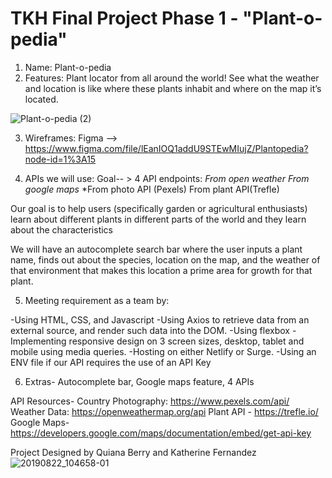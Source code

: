 # TKH Final Project Phase 1 - "Plant-o-pedia"

1. Name: Plant-o-pedia
2. Features:  Plant locator from all around the world! See what the weather and location is like where these plants inhabit and where on the map it’s located.

![Plant-o-pedia (2)](https://user-images.githubusercontent.com/24463725/100668081-5b196a00-3329-11eb-86ab-9981adc86895.png)

3. Wireframes: 
Figma --> https://www.figma.com/file/lEanIOQ1addU9STEwMIujZ/Plantopedia?node-id=1%3A15

 4. APIs we will use: Goal-- > 4 API endpoints: 
*From open weather*
*From google maps*
*From photo API (Pexels)
From plant API(Trefle)

Our goal is to help users (specifically garden or agricultural enthusiasts) learn about different plants in different parts of the world and they learn about the characteristics

We will have an autocomplete search bar where the user inputs a plant name, finds out about the species, location on the map, and the weather of that environment that makes this location a prime area for growth for that plant.

5. Meeting requirement as a team by:

-Using HTML, CSS, and Javascript
-Using Axios to retrieve data from an external source, and render such data into the DOM.
-Using flexbox
-Implementing responsive design on 3 screen sizes, desktop, tablet and mobile using media queries.
-Hosting on either Netlify or Surge.
-Using an ENV file if our API requires the use of an API Key

6. Extras- Autocomplete bar, Google maps feature, 4 APIs

API Resources-
Country Photography: https://www.pexels.com/api/
Weather Data: https://openweathermap.org/api 
Plant API - https://trefle.io/
Google Maps- https://developers.google.com/maps/documentation/embed/get-api-key

Project Designed by Quiana Berry and Katherine Fernandez
![20190822_104658-01](https://user-images.githubusercontent.com/24463725/100668869-936d7800-332a-11eb-9e0b-99a03491ecb3.jpeg)

